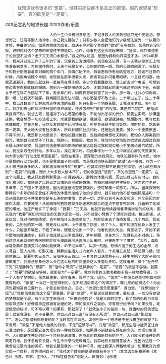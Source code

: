 > 我知道我有很多的“想要”，但其实那些都不是真正的欲望。假的欲望是“想要”，真的欲望是“一定要”。

###纪念我的地铁长腿
####作者/乐嘉

						人的一生中会有很多想法，不过多数人的多数想法只是个肥皂泡，想想而已，还没等别人泼冷水，自己就先戳破了；只有少数人会把他们的少数想法变为一个执著的梦想，并最终实现。如果你想成为后者，取决于你对那个梦想的“欲望”有多强烈。如果你还没实现，说明你对这个梦想的欲望还不够迫切。也许，你看到这里会跳起来喊：“扯淡，你咋知道老子的欲望不迫切？老子天天流口水都想。”我之所以知道，是因为我和你其实差不多。1994年那年，我离开已经工作了三年的宁波，流窜到上海滩闯荡。到现在还记得，有一天我从徐家汇上地铁准备到莘庄，万体馆停靠时，上来个长腿女子，见到她的第一眼，我的心跳瞬间没了。长腿女子和我分别倚靠着面对面的两个车门，我偶尔抬下头，假装若有所思地眺望远方，趁她不注意的时候，用眼角偷瞟个半眼，发现她在那半撩着头发，黑发背后扑闪着黑眼睛，一旦目光相遇，她就迅速避开，我的心就这样一直被吊在嗓子眼。多少次我蠢蠢欲动，想上前去讨个电话，可想到旁边乘客虎视眈眈的眼睛，想到万一被她拒绝怎么办，无数次鼓起的勇气就这样熄灭下去。长腿女子终在锦江乐园站下了车，走出车门时，回首哀怨地斜望了我一眼，那一眼，让我心惊肉跳，那一眼，让我夜不能寐。我两腿沉重无法举起，内心渴望却不敢上前。二十年过去了，这二十年中，我见过数百个比林志玲还林志玲的长腿，但只有那一个地铁长腿，让我魂牵梦绕。多年以后，我才明白当时对地铁长腿的那种渴望，还没强烈到“欲望”的程度。真正的“欲望”，是指如果我得不到，就想去死；是指对于内心渴望的事物，不论付出怎样的代价，都要去实现。沙漠里迷路，我会想尽一切办法喝上水，水就是我的欲望，我越渴，欲望就越强。想想那时，我与女友感情和睦，性事合拍，虽然女友的腿不比地铁长腿，但毕竟长腿不能当饭吃。那时的我，吃饭是第一要事，天大地大没有肚皮事大，所以长腿和肚皮相比，还是肚皮重要。另外一个重要原因，不得不承认，我是那么地爱面子，我怕长腿拒绝我，说我癞蛤蟆想吃天鹅肉，我怕众人鄙夷我的眼光，我怕自己承受不了打击，我胆小，我脆弱，我自怜。我当时对吃饱饭的欲望远远超过我和长腿上床的欲望，我当时对逃避嘲讽和拒绝的欲望远远超过我和她勾搭小手坐而论道的欲望，所以，我没采取任何行动。多年以后，我在演讲时，将此事作为一个人生中痛彻心扉的失败案例，向大家说明“行动比思考更重要”。但现在看来，更深层的自我洞见，地铁长腿事件的本质，根本不是我的行动力问题，也不是我爱面子的问题，而是我对地铁长腿的“欲望”还不够强。作为一个从小想法就很多的人，我知道我有很多的“想要”，但其实那些都不是真正的欲望，因为那些都没到“一定要”的程度，而世上大多数人根本不知，假的欲望是“想要”，真的欲望是“一定要”。在这个问题上，我从好友胖胖那里进一步得到确认。胖胖的体重问题，历史记载已有些时日。自打我们相识后，我便晓之以理动之以情地对他软硬兼施，告知他减肥的种种好处，然而这位老兄，多年来，在三围上不退反进。因为我坚信欲望足够强烈，便可颠覆一切恶习，所以，当我探听到胖胖有个多年的暗恋曾经不满他的体重而拒绝了他的求爱时，就开始向他不断地细腻描述和一个自己暗恋的女子共度春宵是多么美妙的事情，而这一切，之所以到今天还没实现，完全是因为胖胖你太胖，你要减肥！从他眼神的若隐若现扑朔迷离到最后的坚贞不屈誓死如归，我看到了他减肥的曙光，他庄严地许下了承诺：“我要！”三天后，他就开始继续吞咽着满嘴渗油的红烧肉，那天说的“我要”就如同他过往的无数次诺言一般，只不过是小臂舞了个漂亮的弧线，稍纵即逝。从此以后，我对他彻底绝望，也不相信什么能改变他了。胖胖后来去了海南发展，几个月后，我去看他，见到他的第一眼，愣是没认出来。小子清瘦了四圈，换了个人。我不知道在他身上发生了什么，只能张开嘴巴，干瞪了半晌，硬是没说出一个字。他看到我的失态，得意极了，开始不紧不慢地向我讲故事。有阵子他连续五天半夜落枕，梦中惊醒，浑身大汗，觉得有点不对劲儿，待到这位从来就懒得去医院的胖胖步履蹒跚地从医院走出来时，已被医生下了魔咒，“太胖，血脂异常及脑血管病变并心肺功能衰竭，命不过半年”。从那一刻起，恐惧占据了他生活的全部，没人号召，没人推动，打那天始，胖胖的生活方式向老年人看齐，十点睡五点起，早起蹲马桶，饭前俩黄瓜，朝暮叩齿三百六，日咽唾液三百口，一套套的口诀烂熟于心，硬生生把个大胖子给彻底颠覆了，我无法想象他怎么会在这么短的时间里会这么多套功夫的。这样看来，那个“牡丹花下死”只是胖胖的“想要”，而“活命才风流”才是胖胖的“一定要”。“想要”的欲望不够强，就罢了；“想要”的欲望足够强，就能变为“一定要”。我以前看的无数书籍都千篇一律地教导说，当一个人有了梦想后，信念最重要，现在看来，误导了我。因为，“信念”＝相信自己能得到自己想要得到的，“欲望”＝自己一定想得到的，在不知道后面这个的情况下，哪儿来的前面这个？你必须先要知道自己要什么，才能去相信自己。总之，“欲望比信念更重要”，直白些，“我想泡这个妞”比“我相信我能泡这个妞”更重要。所谓“欲望”，不是说说就算的事，要知道，一切没有欲望的梦想就是个屁。有个大学生来信问：“乐嘉老师您好！我是大四的学生，看了您的电视节目后很崇拜您啊！好像讲师应该跟有助理的吧，帮忙拿文件之类的，您有随行秘书吗？如果没有，我想做您的秘书，可不可以啊？如果有，那就算了！”就凭这小子的最后一句，我当时的真实想法是：就算我没有，也不会要你。你自己对自己说“有没有无所谓”，你自己对自己说“那就算了”，怎么可能得到你想要的呢？我时常在问自己，如何判断一个想法是不是我真正的欲望？后来发现，“欲望”不是他人给我的目标，不是“应该怎样”。凡是“欲望”，都是生活中能真正让自己激动的事，是想把它变为现实的一种强烈渴求，如果得不到就会有想死的念头。而现实生活中，人们都是在开始时对一个目标充满激情，但随着阻碍和新目标的产生，人们就会转掉开始的既定目标。我怀念地铁长腿，今生今世恐怕无缘再见。我将地铁长腿特意放大，是因为这是一个我曾经无限向往的美好。地铁长腿是我的一个精神符号，她让我深入骨髓地明白，如果我真的想实现一个目标，首先得问自己：“我对这个目标的欲望到底有多少？”（本文选自乐嘉新书《本色》）乐嘉，作家、主持人、“FPA性格色彩”创始人。微博ID：@乐嘉 